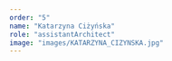 ```yaml
---
order: "5"
name: "Katarzyna Ciżyńska"
role: "assistantArchitect"
image: "images/KATARZYNA_CIZYNSKA.jpg"    
---
```

